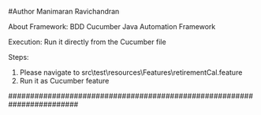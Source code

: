 #Author Manimaran Ravichandran

About Framework: 
BDD Cucumber Java Automation Framework

Execution:
Run it directly from the Cucumber file

Steps: 
1. Please navigate to src\test\resources\Features\retirementCal.feature  
2. Run it as Cucumber feature

########################################################################
